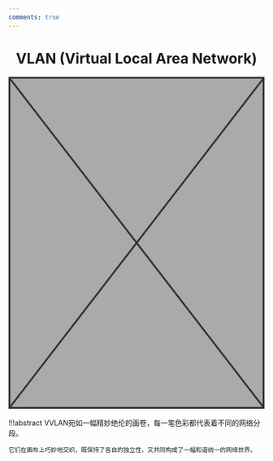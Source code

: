```yaml
---
comments: true
---
```

# <center class="force-page-break">VLAN (Virtual Local Area Network)</center>

![VLAN](../assets/covers/Image_placeholder.png)

!!!abstract
    VVLAN宛如一幅精妙绝伦的画卷，每一笔色彩都代表着不同的网络分段。

    它们在画布上巧妙地交织，既保持了各自的独立性，又共同构成了一幅和谐统一的网络世界。

